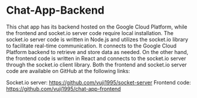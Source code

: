 # Chat-App-Backend

This chat app has its backend hosted on the Google Cloud Platform, while the frontend and socket.io server code require local installation. The socket.io server code is written in Node.js and utilizes the socket.io library to facilitate real-time communication. It connects to the Google Cloud Platform backend to retrieve and store data as needed. On the other hand, the frontend code is written in React and connects to the socket.io server through the socket.io client library. Both the frontend and socket.io server code are available on GitHub at the following links:

Socket.io server: https://github.com/vuji1995/socket-server
Frontend code: https://github.com/vuji1995/chat-app-frontend
